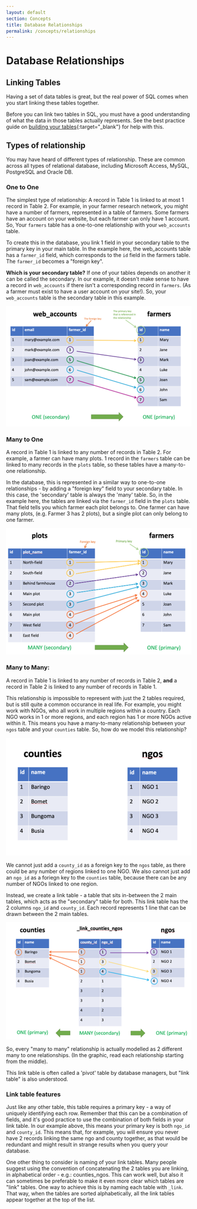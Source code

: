 ```yaml
---
layout: default
section: Concepts
title: Database Relationships
permalink: /concepts/relationships
---
```


# Database Relationships

## Linking Tables

Having a set of data tables is great, but the real power of SQL comes when you start linking these tables together.

Before you can link two tables in SQL, you must have a good understanding of what the data in those tables actually represents. See the best practice guide on [building your tables](/concepts/building-tables){:target="\_blank"} for help with this.

## Types of relationship

You may have heard of different types of relationship. These are common across all types of relational database, including Microsoft Access, MySQL, PostgreSQL and Oracle DB.

### One to One

The simplest type of relationship: A record in Table 1 is linked to at most 1 record in Table 2. For example, in your farmer research network, you might have a number of farmers, represented in a table of farmers. Some farmers have an account on your website, but each farmer can only have 1 account. So, Your `farmers` table has a one-to-one relationship with your `web_accounts` table.

To create this in the database, you link 1 field in your secondary table to the primary key in your main table. In the example here, the web_accounts table has a `farmer_id` field, which corresponds to the `id` field in the farmers table. The `farmer_id` becomes a "foreign key".

**Which is your secondary table?**
If one of your tables depends on another it can be called the secondary. In our example, it doesn't make sense to have a record in `web_accounts` if there isn't a corresponding record in `farmers`. (As a farmer must exist to have a user account on your site!). So, your `web_accounts` table is the secondary table in this example.

![image](/assets/images/relationships/1-1.png)

### Many to One

A record in Table 1 is linked to any number of records in Table 2. For example, a farmer can have many plots. 1 record in the `farmers` table can be linked to many records in the `plots` table, so these tables have a many-to-one relationship.

In the database, this is represented in a similar way to one-to-one relationships - by adding a "foreign key" field to your secondary table. In this case, the 'secondary' table is always the 'many' table. So, in the example here, the tables are linked via the `farmer_id` field in the `plots` table. That field tells you which farmer each plot belongs to. One farmer can have many plots, (e.g. Farmer 3 has 2 plots), but a single plot can only belong to one farmer.

![image](/assets/images/relationships/many-1.png)

### Many to Many:

A record in Table 1 is linked to any number of records in Table 2, **and** a record in Table 2 is linked to any number of records in Table 1.

This relationship is impossible to represent with just the 2 tables required, but is still quite a common occurance in real life. For example, you might work with NGOs, who all work in multiple regions within a country. Each NGO works in 1 or more regions, and each region has 1 or more NGOs active within it. This means you have a many-to-many relationship between your `ngos` table and your `counties` table. So, how do we model this relationship?

![image](/assets/images/relationships/many-many-no-link.png)


We cannot just add a `county_id` as a foreign key to the `ngos` table, as there could be any number of regions linked to one NGO. We also cannot just add an `ngo_id` as a foriegn key to the `counties` table, because there can be any number of NGOs linked to one region.

Instead, we create a link table - a table that sits in-between the 2 main tables, which acts as the "secondary" table for both. This link table has the 2 columns `ngo_id` and `county_id`. Each record represents 1 line that can be drawn between the 2 main tables.

![image](/assets/images/relationships/many-many.png)

So, every "many to many" relationship is actually modelled as 2 different many to one relationships. (In the graphic, read each relationship starting from the middle).

This link table is often called a 'pivot' table by database managers, but "link table" is also understood.

### Link table features

Just like any other table, this table requires a primary key - a way of uniquely identifying each row. Remember that this can be a combination of fields, and it's good practice to use the combination of both fields in your link table. In our example above, this means your primary key is both `ngo_id` and `county_id`. This means that, for example, you will ensure you never have 2 records linking the same ngo and county together, as that would be redundant and might result in strange results when you query your database.

One other thing to consider is naming of your link tables. Many people suggest using the convention of concatenating the 2 tables you are linking, in alphabetical order - e.g.: counties_ngos. This can work well, but also it can sometimes be preferable to make it even more clear which tables are "link" tables. One way to achieve this is by naming each table with `_link`. That way, when the tables are sorted alphabetically, all the link tables appear together at the top of the list.
